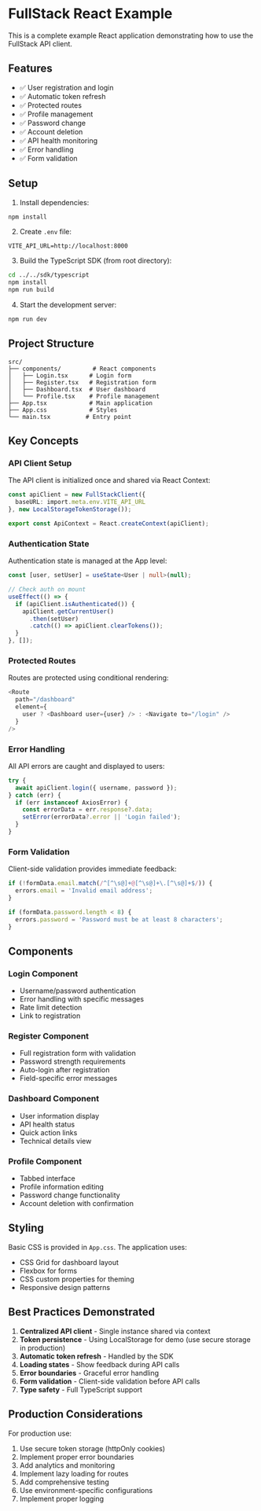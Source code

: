 # FullStack React Example

This is a complete example React application demonstrating how to use the FullStack API client.

## Features

- ✅ User registration and login
- ✅ Automatic token refresh
- ✅ Protected routes
- ✅ Profile management
- ✅ Password change
- ✅ Account deletion
- ✅ API health monitoring
- ✅ Error handling
- ✅ Form validation

## Setup

1. Install dependencies:
```bash
npm install
```

2. Create `.env` file:
```env
VITE_API_URL=http://localhost:8000
```

3. Build the TypeScript SDK (from root directory):
```bash
cd ../../sdk/typescript
npm install
npm run build
```

4. Start the development server:
```bash
npm run dev
```

## Project Structure

```
src/
├── components/         # React components
│   ├── Login.tsx      # Login form
│   ├── Register.tsx   # Registration form
│   ├── Dashboard.tsx  # User dashboard
│   └── Profile.tsx    # Profile management
├── App.tsx            # Main application
├── App.css            # Styles
└── main.tsx          # Entry point
```

## Key Concepts

### API Client Setup

The API client is initialized once and shared via React Context:

```typescript
const apiClient = new FullStackClient({
  baseURL: import.meta.env.VITE_API_URL
}, new LocalStorageTokenStorage());

export const ApiContext = React.createContext(apiClient);
```

### Authentication State

Authentication state is managed at the App level:

```typescript
const [user, setUser] = useState<User | null>(null);

// Check auth on mount
useEffect(() => {
  if (apiClient.isAuthenticated()) {
    apiClient.getCurrentUser()
      .then(setUser)
      .catch(() => apiClient.clearTokens());
  }
}, []);
```

### Protected Routes

Routes are protected using conditional rendering:

```typescript
<Route 
  path="/dashboard" 
  element={
    user ? <Dashboard user={user} /> : <Navigate to="/login" />
  } 
/>
```

### Error Handling

All API errors are caught and displayed to users:

```typescript
try {
  await apiClient.login({ username, password });
} catch (err) {
  if (err instanceof AxiosError) {
    const errorData = err.response?.data;
    setError(errorData?.error || 'Login failed');
  }
}
```

### Form Validation

Client-side validation provides immediate feedback:

```typescript
if (!formData.email.match(/^[^\s@]+@[^\s@]+\.[^\s@]+$/)) {
  errors.email = 'Invalid email address';
}

if (formData.password.length < 8) {
  errors.password = 'Password must be at least 8 characters';
}
```

## Components

### Login Component
- Username/password authentication
- Error handling with specific messages
- Rate limit detection
- Link to registration

### Register Component
- Full registration form with validation
- Password strength requirements
- Auto-login after registration
- Field-specific error messages

### Dashboard Component
- User information display
- API health status
- Quick action links
- Technical details view

### Profile Component
- Tabbed interface
- Profile information editing
- Password change functionality
- Account deletion with confirmation

## Styling

Basic CSS is provided in `App.css`. The application uses:
- CSS Grid for dashboard layout
- Flexbox for forms
- CSS custom properties for theming
- Responsive design patterns

## Best Practices Demonstrated

1. **Centralized API client** - Single instance shared via context
2. **Token persistence** - Using LocalStorage for demo (use secure storage in production)
3. **Automatic token refresh** - Handled by the SDK
4. **Loading states** - Show feedback during API calls
5. **Error boundaries** - Graceful error handling
6. **Form validation** - Client-side validation before API calls
7. **Type safety** - Full TypeScript support

## Production Considerations

For production use:
1. Use secure token storage (httpOnly cookies)
2. Implement proper error boundaries
3. Add analytics and monitoring
4. Implement lazy loading for routes
5. Add comprehensive testing
6. Use environment-specific configurations
7. Implement proper logging